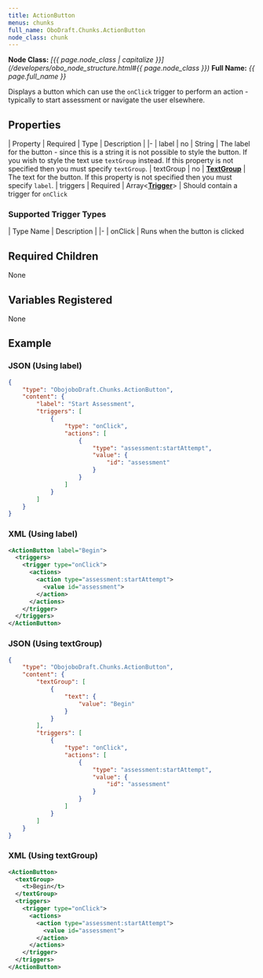 ```yaml
---
title: ActionButton
menus: chunks
full_name: OboDraft.Chunks.ActionButton
node_class: chunk
---
```

**Node Class:** *[{{ page.node_class | capitalize }}](/developers/obo_node_structure.html#{{ page.node_class }})*
**Full Name:** *{{ page.full_name }}*

Displays a button which can use the `onClick` trigger to perform an action - typically to start assessment or navigate the user elsewhere.

## Properties

| Property | Required | Type | Description |
|-
| label | no | String | The label for the button - since this is a string it is not possible to style the button. If you wish to style the text use `textGroup` instead. If this property is not specified then you must specify `textGroup`.
| textGroup | no | **[TextGroup](content_textgroup.md)** | The text for the button. If this property is not specified then you must specify `label`.
| triggers | Required | Array<**[Trigger](content_trigger)**> | Should contain a trigger for `onClick`

### Supported Trigger Types

| Type Name | Description |
|-
| onClick | Runs when the button is clicked

## Required Children

None

## Variables Registered

None

## Example

### JSON (Using label)

```json
{
	"type": "ObojoboDraft.Chunks.ActionButton",
	"content": {
		"label": "Start Assessment",
		"triggers": [
			{
				"type": "onClick",
				"actions": [
					{
						"type": "assessment:startAttempt",
						"value": {
							"id": "assessment"
						}
					}
				]
			}
		]
	}
}
```

### XML (Using label)

```xml
<ActionButton label="Begin">
  <triggers>
    <trigger type="onClick">
      <actions>
        <action type="assessment:startAttempt">
          <value id="assessment">
        </action>
      </actions>
    </trigger>
  </triggers>
</ActionButton>
```

### JSON (Using textGroup)

```json
{
	"type": "ObojoboDraft.Chunks.ActionButton",
	"content": {
		"textGroup": [
			{
				"text": {
					"value": "Begin"
				}
			}
		],
		"triggers": [
			{
				"type": "onClick",
				"actions": [
					{
						"type": "assessment:startAttempt",
						"value": {
							"id": "assessment"
						}
					}
				]
			}
		]
	}
}
```

### XML (Using textGroup)

```xml
<ActionButton>
  <textGroup>
    <t>Begin</t>
  </textGroup>
  <triggers>
    <trigger type="onClick">
      <actions>
        <action type="assessment:startAttempt">
          <value id="assessment">
        </action>
      </actions>
    </trigger>
  </triggers>
</ActionButton>
```
